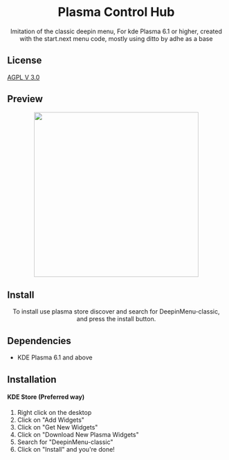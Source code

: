 

  <h1 align="center">Plasma Control Hub</h1>
  <p align="center">Imitation of the classic deepin menu, For kde Plasma 6.1 or higher, created with the start.next menu code, mostly using ditto by adhe as a base</center>
</p>



## License

[ AGPL V 3.0](https://www.gnu.org/licenses/agpl-3.0.en.html)




## Preview

<p align="center">
  <img src="https://images.pling.com/img/00/00/24/01/13/2180887/deepnmn.png" width=380/>
  </p>  

## Install

<p align="center">To install use plasma store discover and search for DeepinMenu-classic, and press the install button.</p>


## Dependencies
- KDE Plasma 6.1 and above

## Installation
#### KDE Store (Preferred way)
1. Right click on the desktop
2. Click on "Add Widgets"
3. Click on "Get New Widgets"
4. Click on "Download New Plasma Widgets"
5. Search for "DeepinMenu-classic"
6. Click on "Install" and you're done!

